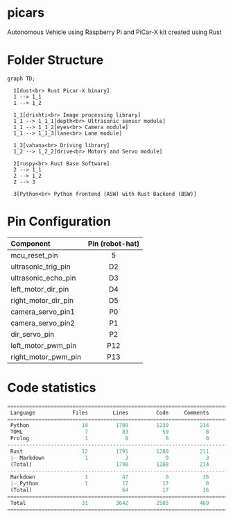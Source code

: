 # picars
Autonomous Vehicle using Raspberry Pi and PiCar-X kit created using Rust

# Folder Structure
```mermaid
graph TD;

  1[dust<br> Rust Picar-X binary]
  1 --> 1_1
  1 --> 1_2

  1_1[drishti<br> Image processing library]
  1_1 --> 1_1_1[depth<br> Ultrasonic sensor module]
  1_1 --> 1_1_2[eyes<br> Camera module]
  1_1 --> 1_1_3[lane<br> Lane module]

  1_2[vahana<br> Driving library]
  1_2 --> 1_2_2[drive<br> Motors and Servo module]

  2[ruspy<br> Rust Base Software]
  2 --> 1_1
  2 --> 1_2
  2 --> 3

  3[Python<br> Python frontend (ASW) with Rust Backend (BSW)]
```

# Pin Configuration

| Component | Pin (robot-hat) |
| :------- | :--------: |
| mcu_reset_pin | 5 |
| ultrasonic_trig_pin | D2 |
| ultrasonic_echo_pin | D3 |
| left_motor_dir_pin | D4 |
| right_motor_dir_pin | D5 |
| camera_servo_pin1 | P0 |
| camera_servo_pin2 | P1 |
| dir_servo_pin | P2 |
| left_motor_pwm_pin | P12 |
| right_motor_pwm_pin | P13 |


# Code statistics

```python
===============================================================================
 Language            Files        Lines         Code     Comments       Blanks
===============================================================================
 Python                 10         1709         1230          214          265
 TOML                    7           83           59            8           16
 Prolog                  1            8            8            0            0
-------------------------------------------------------------------------------
 Rust                   12         1795         1288          211          296
 |- Markdown             1            3            0            3            0
 (Total)                           1798         1288          214          296
-------------------------------------------------------------------------------
 Markdown                1           47            0           36           11
 |- Python               1           17           17            0            0
 (Total)                             64           17           36           11
===============================================================================
 Total                  31         3642         2585          469          588
===============================================================================
```
